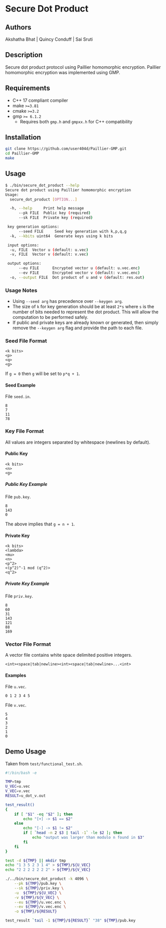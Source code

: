 # Secure Dot Product

## Authors

Akshatha Bhat | Quincy Conduff | Sai Sruti

## Description

Secure dot product protocol using Paillier homomorphic encryption. Paillier homomorphic encryption was implemented using GMP.

## Requirements

- C++ 17 compliant compiler
- make `>=3.81`
- cmake `>=3.2`
- gmp `>= 6.1.2`
  - Requires both `gmp.h` and `gmpxx.h` for C++ compatibility

## Installation

```sh
git clone https://github.com/user404d/Paillier-GMP.git
cd Paillier-GMP
make
```

## Usage

```sh
$ ./bin/secure_dot_product --help
Secure dot product using Paillier homomorphic encryption
Usage:
  secure_dot_product [OPTION...]

  -h, --help     Print help message
      --pk FILE  Public key (required)
      --sk FILE  Private key (required)

 key generation options:
      --seed FILE     Seed key generation with k,p,q,g
  -k, --kbits uint64  Generate keys using k bits

 input options:
  -u, FILE  Vector u (default: u.vec)
  -v, FILE  Vector v (default: v.vec)

 output options:
      --eu FILE      Encrypted vector u (default: u.vec.enc)
      --ev FILE      Encrypted vector v (default: v.vec.enc)
  -o, --output FILE  Dot product of u and v (default: res.out)
```

### Usage Notes

- Using `--seed arg` has precedence over `--keygen arg`.
- The size of `k` for key generation should be at least `2*s` where `s` is the number of bits needed to represent the dot product. This will allow the computation to be performed safely.
- If public and private keys are already known or generated, then simply remove the `--keygen arg` flag and provide the path to each file.

### Seed File Format

```plain
<k bits>
<p>
<q>
<g>
```

If `g = 0` then `g` will be set to `p*q + 1`.

#### Seed Example

File `seed.in`.

```plain
8
7
11
78
```

### Key File Format

All values are integers separated by whitespace (newlines by default).

#### Public Key

```plain
<k bits>
<n>
<g>
```

##### Public Key Example

File `pub.key`.

```plain
8
143
0
```

The above implies that `g = n + 1`.

#### Private Key

```plain
<k bits>
<lambda>
<mu>
<n>
<p^2>
<(p^2)^-1 mod (q^2)>
<q^2>
```

##### Private Key Example

File `priv.key`.

```plain
8
60
31
143
121
88
169
```

### Vector File Format

A vector file contains white space delimited positive integers.

`<int><space|tab|newline><int><space|tab|newline>...<int>`

#### Examples

File `u.vec`.

```plain
0 1 2 3 4 5
```

File `v.vec`.

```plain
5
4
3
2
1
0
```

## Demo Usage

Taken from `test/functional_test.sh`.

```sh
#!/bin/bash -e

TMP=tmp
U_VEC=u.vec
V_VEC=v.vec
RESULT=u_dot_v.out

test_result()
{
    if [ "$1" -eq "$2" ]; then
        echo "[+] -> $1 == $2"
    else
        echo "[-] -> $1 != $2"
        if [ `head -n 2 $3 | tail -1` -le $2 ]; then
            echo "output was larger than modulo n found in $3"
        fi
    fi
}

test -d ${TMP} || mkdir tmp
echo "1 3 5 2 3 1 4" > ${TMP}/${U_VEC}
echo "2 2 2 2 2 2 2" > ${TMP}/${V_VEC}

./../bin/secure_dot_product -k 4096 \
    --pk ${TMP}/pub.key \
    --sk ${TMP}/priv.key \
    -u  ${TMP}/${U_VEC} \
    -v ${TMP}/${V_VEC} \
    --eu ${TMP}/u.vec.enc \
    --ev ${TMP}/v.vec.enc \
    -o ${TMP}/${RESULT}

test_result `tail -1 ${TMP}/${RESULT}` "38" ${TMP}/pub.key
```
